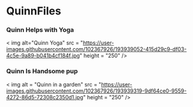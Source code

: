 # QuinnFiles

### Quinn Helps with Yoga

< img alt="Quinn Yoga" src = "https://user-images.githubusercontent.com/102367926/193939052-415d29c9-df03-4c5e-9a89-b041b4cf184f.jpg" height = "250" />

### Quinn Is Handsome pup

< img alt = "Quinn in a garden" src = "https://user-images.githubusercontent.com/102367926/193939319-9df64ce0-9559-4272-86d5-72308c2350d1.jpg" height = "250" />


